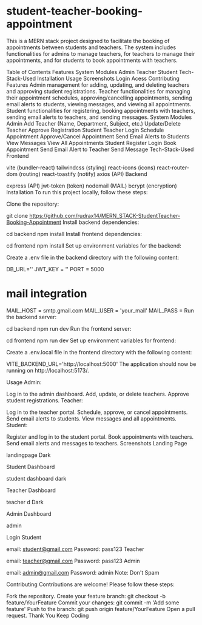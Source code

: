 # student-teacher-booking-appointment

This is a MERN stack project designed to facilitate the booking of appointments between students and teachers. The system includes functionalities for admins to manage teachers, for teachers to manage their appointments, and for students to book appointments with teachers.

Table of Contents
Features
System Modules
Admin
Teacher
Student
Tech-Stack-Used
Installation
Usage
Screenshots
Login Acess
Contributing
Features
Admin management for adding, updating, and deleting teachers and approving student registrations.
Teacher functionalities for managing their appointment schedules, approving/cancelling appointments, sending email alerts to students, viewing messages, and viewing all appointments.
Student functionalities for registering, booking appointments with teachers, sending email alerts to teachers, and sending messages.
System Modules
Admin
Add Teacher (Name, Department, Subject, etc.)
Update/Delete Teacher
Approve Registration Student
Teacher
Login
Schedule Appointment
Approve/Cancel Appointment
Send Email Alerts to Students
View Messages
View All Appointments
Student
Register
Login
Book Appointment
Send Email Alert to Teacher
Send Message
Tech-Stack-Used
Frontend

vite (bundler-react)
tailwindcss (styling)
react-icons (icons)
react-router-dom (routing)
react-toastify (notify)
axios (API)
Backend

express (API)
jwt-token (token)
nodemail (MAIL)
bcrypt (encryption)
Installation
To run this project locally, follow these steps:

Clone the repository:

git clone https://github.com/rudrax14/MERN_STACK-StudentTeacher-Booking-Appointment
Install backend dependencies:

cd backend
npm install
Install frontend dependencies:

cd frontend
npm install
Set up environment variables for the backend:

Create a .env file in the backend directory with the following content:

DB_URL=''
JWT_KEY = ''
PORT = 5000

# mail integration 

MAIL_HOST = smtp.gmail.com
MAIL_USER = 'your_mail'
MAIL_PASS = 
Run the backend server:

cd backend
npm run dev
Run the frontend server:

cd frontend
npm run dev
Set up environment variables for frontend:

Create a .env.local file in the frontend directory with the following content:

VITE_BACKEND_URL='http://localhost:5000'
The application should now be running on http://localhost:5173/.

Usage
Admin:

Log in to the admin dashboard.
Add, update, or delete teachers.
Approve student registrations.
Teacher:

Log in to the teacher portal.
Schedule, approve, or cancel appointments.
Send email alerts to students.
View messages and all appointments.
Student:

Register and log in to the student portal.
Book appointments with teachers.
Send email alerts and messages to teachers.
Screenshots
Landing Page

landingpage Dark

Student Dashboard

student dashboard dark

Teacher Dashboard

teacher d Dark

Admin Dashboard


admin 

Login
Student

email: student@gmail.com
Password: pass123
Teacher

email: teacher@gmail.com
Password: pass123
Admin

email: admin@gmail.com
Password: admin
Note: Don't Spam

Contributing
Contributions are welcome! Please follow these steps:

Fork the repository.
Create your feature branch: git checkout -b feature/YourFeature
Commit your changes: git commit -m 'Add some feature'
Push to the branch: git push origin feature/YourFeature
Open a pull request.
Thank You
Keep Coding
